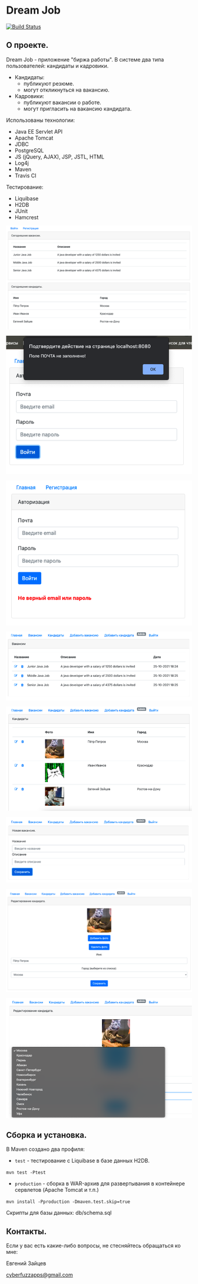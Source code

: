 # Dream Job

[![Build Status](https://app.travis-ci.com/CyberfuzZ-Apps/job4j_dreamjob.svg?branch=master)](https://app.travis-ci.com/CyberfuzZ-Apps/job4j_dreamjob)

## О проекте. 
Dream Job - приложение "биржа работы".
В системе два типа пользователей: кандидаты и кадровики.
- Кандидаты: 
  - публикуют резюме. 
  - могут откликнуться на вакансию.
- Кадровики: 
  - публикуют вакансии о работе. 
  - могут пригласить на вакансию кандидата.

Использованы технологии:

- Java EE Servlet API
- Apache Tomcat
- JDBC
- PostgreSQL
- JS (jQuery, AJAX), JSP, JSTL, HTML
- Log4j
- Maven
- Travis CI

Тестирование:

- Liquibase
- H2DB
- JUnit
- Hamcrest

![](images/pic1.png)

![](images/pic2.png)

![](images/pic3.png)

![](images/pic4.png)

![](images/pic5.png)

![](images/pic6.png)

![](images/pic7.png)

![](images/pic8.png)

## Сборка и установка. 

В Maven создано два профиля:

- `test` - тестирование c Liquibase в базе данных H2DB.

`mvn test -Ptest`

- `production` - сборка в WAR-архив для развертывания 
в контейнере сервлетов (Apache Tomcat и т.п.)

`mvn install -Pproduction -Dmaven.test.skip=true`



Скрипты для базы данных: db/schema.sql






## Контакты.
Если у вас есть какие-либо вопросы, не стесняйтесь обращаться ко мне:

Евгений Зайцев

[cyberfuzzapps@gmail.com](mailto:cyberfuzzapps@gmail.com)
